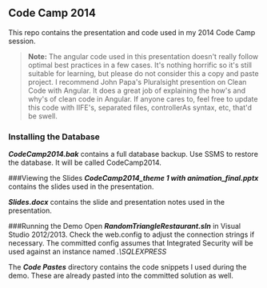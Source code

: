 ## Code Camp 2014 ##
This repo contains the presentation and code used in my 2014 Code Camp session.

>**Note:**  The angular code used in this presentation doesn't really follow optimal best practices in a few cases.  It's nothing horrific so it's still suitable for learning, but please do not consider this a copy and paste project.  I recommend John Papa's Pluralsight presention on Clean Code with Angular.  It does a great job of explaining the how's and why's of clean code in Angular.  If anyone cares to, feel free to update this code with IIFE's, separated files, controllerAs syntax, etc, that'd be swell.

### Installing the Database 
***CodeCamp2014.bak*** contains a full database backup.  Use SSMS to restore the database.  It will be called CodeCamp2014.

###Viewing the Slides
***CodeCamp2014_theme 1 with animation_final.pptx*** contains the slides used in the presentation.

***Slides.docx*** contains the slide and presentation notes used in the presentation.

###Running the Demo
Open ***RandomTriangleRestaurant.sln*** in Visual Studio 2012/2013.  Check the web.config to adjust the connection strings if necessary.  The committed config assumes that Integrated Security will be used against an instance named *.\SQLEXPRESS*

The ***Code Pastes*** directory contains the code snippets I used during the demo.  These are already pasted into the committed solution as well.

